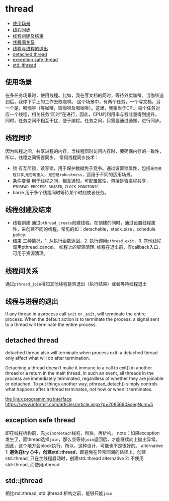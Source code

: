 # thread

- [使用场景](#使用场景)
- [线程同步](#线程同步)
- [线程创建及结束](#线程创建及结束)
- [线程间关系](#线程间关系)
- [线程与进程的退出](#线程与进程的退出)
- [detached thread](#detached-thread)
- [exception safe thread](#exception-safe-thread)
- [std::jthread](#stdjthread)

## 使用场景
在多任务场景时，使用线程。比如，我在写文档的同时，等待外卖咖啡。当咖啡送到后，我停下手上的工作去取咖啡。
这个场景中，有两个任务，一个写文档，另一个是，喝咖啡（等咖啡，取咖啡及喝咖啡）。这里，我相当于CPU, 每个任务对应一个线程，相关任务“同时”在进行，因此，CPU的利用率与吞吐量得到提升。
同时，任务之间不相互干扰，便于编程。任务之间，只需要通过通知，进行同步。

## 线程同步
因为线程之间，共享进程的内存，当线程同时访问内存时，要确保内存的一致性，所以，线程之间需要同步。
常用线程同步技术：
- 锁
  有互斥锁，读写锁，用于保护数据免于竞争。通过设置锁属性，包括`是否进程共享`,`是否可重入`，`是否是robustness`，适用于不同的适用场景。
- 条件变量
  用于线程之间，相互通知。可配置属性，包括是否进程共享，`PTHREAD_PROCESS_SHARED`, `CLOCK_MONOTONIC`
- barre
  用于多个线程同时等待某个时刻或者任务。

## 线程创建及结束
- 线程创建
  通过`pthread_create`创建线程。在创建的同时，通过设置线程属性，来创建不同的线程，常见的如：detachable，stack_size，schedule policy.
- 结束
  三种情况，1. 从执行函数返回，2. 执行调用`pthread_exit`，3. 其他线程调用pthread_cancel。
  线程上的资源清理, 线程在退出前，有callback入口，可用于资源清理。

## 线程间关系
通过`pthread_join`得知其他线程是否退出（执行结束）或者等待线程退出

## 线程与进程的退出
If any thread in a process call `exit` or `_exit`, will terminate the entire process.
When the default action is to terminate the process, a signal sent to a thread will terminate the entire process.

## detached thread
detached thread also will terminate when process exit. a detached thread only affect what will do after termination.

Detaching a thread doesn’t make it immune to a call to exit() in another thread or a return in the main thread. In such an event, all threads in the process are immediately terminated, regardless of whether they are joinable or detached. To put things another way, pthread_detach() simply controls what happens after a thread terminates, not how or when it terminates.

[the linux programming interface](https://learning.oreilly.com/library/view/the-linux-programming/9781593272203/xhtml/ch29.xhtml#:-:text=Detaching%20a%20thread,when%20it%20terminates.)
https://www.informit.com/articles/article.aspx?p=2085690&seqNum=5

## exception safe thread
即在线程析构前，先`join`or`detach`线程，然后，再析构。
note：如果exception 发生了，而thread选择`join`，那么会等待`join`返回后，才能继续向上抛出异常。因此，这个地方会block执行。所以，这种设计，可能也不是很好的。
alternative 1: **避免在try {}中，创建std::thread**，即避免在异常回溯的路径上，创建std::thread, 只在主线程启动时，创建std::thread
alternative 2: 不使用std::thread, 而使用pthread

## std::jthread
相比std::thread, std::jthread 析构之前，能够只能`join`
